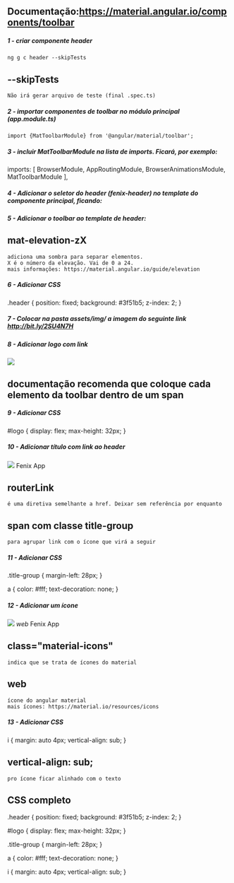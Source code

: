 ## Documentação:https://material.angular.io/components/toolbar

##### 1 - criar componente header
    ng g c header --skipTests

## --skipTests
    Não irá gerar arquivo de teste (final .spec.ts)


##### 2 - importar componentes de toolbar no módulo principal (app.module.ts)
    import {MatToolbarModule} from '@angular/material/toolbar';


##### 3 - incluir MatToolbarModule na lista de imports. Ficará, por exemplo:
imports: [
    BrowserModule,
    AppRoutingModule,
    BrowserAnimationsModule,
    MatToolbarModule
],


##### 4 - Adicionar o seletor do header (fenix-header) no template do componente principal, ficando:
<fenix-header></fenix-header>


##### 5 - Adicionar o toolbar ao template de header:
<mat-toolbar class="header mat-elevation-z4">
</mat-toolbar>


## mat-elevation-zX
    adiciona uma sombra para separar elementos.
    X é o número da elevação. Vai de 0 a 24.
    mais informações: https://material.angular.io/guide/elevation


##### 6 - Adicionar CSS
.header {
    position: fixed;
    background: #3f51b5;
    z-index: 2;
}


##### 7 - Colocar na pasta assets/img/ a imagem do seguinte link http://bit.ly/2SU4N7H


##### 8 - Adicionar logo com link
<mat-toolbar class="header mat-elevation-z4">
    <span>
        <a routerLink="/">
            <img id="logo" src="assets/img/logo.png">
        </a>
    </span>
</mat-toolbar>

## documentação recomenda que coloque cada elemento da toolbar dentro de um span


##### 9 - Adicionar CSS
#logo {
    display: flex;
    max-height: 32px;
}


##### 10 - Adicionar título com link ao header
<mat-toolbar class="header mat-elevation-z4">
    <span>
        <a routerLink="/">
            <img id="logo" src="assets/img/logo.png">
        </a>
    </span>
    <span class="title-group">
        <a routerLink="">
            Fenix App
        </a> 
    </span>
</mat-toolbar>

## routerLink
    é uma diretiva semelhante a href. Deixar sem referência por enquanto
## span com classe title-group
    para agrupar link com o ícone que virá a seguir 


##### 11 - Adicionar CSS
.title-group {
    margin-left: 28px;
}

a {
    color: #fff;
    text-decoration: none;
}


##### 12 - Adicionar um ícone
<mat-toolbar class="header mat-elevation-z4">
    <span>
        <a routerLink="/">
            <img id="logo" src="assets/img/logo.png">
        </a>
    </span>
    <span class="title-group">
        <a routerLink="">
            <i class="material-icons">
                web
            </i>
            Fenix App
        </a> 
    </span>
</mat-toolbar>

## class="material-icons"
    indica que se trata de ícones do material

## web
    ícone do angular material
    mais ícones: https://material.io/resources/icons


##### 13 - Adicionar CSS
i {
    margin: auto 4px;
    vertical-align: sub;
}

## vertical-align: sub;
    pro ícone ficar alinhado com o texto





## CSS completo
.header {
    position: fixed;
    background: #3f51b5;
    z-index: 2;
}

#logo {
    display: flex;
    max-height: 32px;
}

.title-group {
    margin-left: 28px;
}

a {
    color: #fff;
    text-decoration: none;
}

i {
    margin: auto 4px;
    vertical-align: sub;
}
